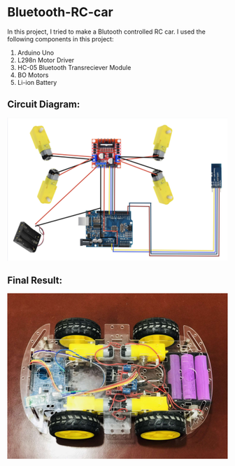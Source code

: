 # Bluetooth-RC-car
In this project, I tried to make a Blutooth controlled RC car. I used the following components in this project:
1. Arduino Uno
2. L298n Motor Driver
3. HC-05 Bluetooth Transreciever Module
4. BO Motors
5. Li-ion Battery

## Circuit Diagram:
![alt text](circuitdiagram.png "circuit diagram")

## Final Result:
![alt text](rccar.jpg "rc car")

